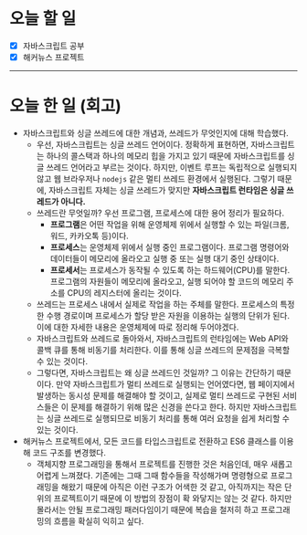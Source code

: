 # 오늘 할 일

- [x] 자바스크립트 공부
- [x] 해커뉴스 프로젝트

---

# 오늘 한 일 (회고)

- 자바스크립트와 싱글 쓰레드에 대한 개념과, 쓰레드가 무엇인지에 대해 학습했다.
  - 우선, 자바스크립트는 싱글 쓰레드 언어이다. 정확하게 표현하면, 자바스크립트는 하나의 콜스택과 하나의 메모리 힙을 가지고 있기 때문에 자바스크립트를 싱글 쓰레드 언어라고 부르는 것이다. 하지만, 이벤트 루프는 독립적으로 실행되지 않고 웹 브라우저나 `nodejs` 같은 멀티 쓰레드 환경에서 실행된다. 그렇기 때문에, 자바스크립트 자체는 싱글 쓰레드가 맞지만 **자바스크립트 런타임은 싱글 쓰레드가 아니다.**
  - 쓰레드란 무엇일까? 우선 프로그램, 프로세스에 대한 용어 정리가 필요하다.
    - **프로그램**은 어떤 작업을 위해 운영체제 위에서 실행할 수 있는 파일(크롬, 워드, 카카오톡 등)이다.
    - **프로세스**는 운영체제 위에서 실행 중인 프로그램이다. 프로그램 명령어와 데이터들이 메모리에 올라오고 실행 중 또는 실행 대기 중인 상태이다.
    - **프로세서**는 프로세스가 동작될 수 있도록 하는 하드웨어(CPU)를 말한다. 프로그램의 자원들이 메모리에 올라오고, 실행 되어야 할 코드의 메모리 주소를 CPU의 레지스터에 올리는 것이다.
  - 쓰레드는 프로세스 내에서 실제로 작업을 하는 주체를 말한다. 프로세스의 특정한 수행 경로이며 프로세스가 할당 받은 자원을 이용하는 실행의 단위가 된다. 이에 대한 자세한 내용은 운영체제에 따로 정리해 두어야겠다.
  - 자바스크립트와 쓰레드로 돌아와서, 자바스크립트의 런타임에는 Web API와 콜백 큐를 통해 비동기를 처리한다. 이를 통해 싱글 쓰레드의 문제점을 극복할 수 있는 것이다.
  - 그렇다면, 자바스크립트는 왜 싱글 쓰레드인 것일까? 그 이유는 간단하기 때문이다. 만약 자바스크립트가 멀티 쓰레드로 실행되는 언어였다면, 웹 페이지에서 발생하는 동시성 문제를 해결해야 할 것이고, 실제로 멀티 쓰레드로 구현된 서비스들은 이 문제를 해결하기 위해 많은 신경을 쓴다고 한다. 하지만 자바스크립트는 싱글 쓰레드로 실행되므로 비동기 처리를 통해 여러 요청을 쉽게 처리할 수 있는 것이다.
- 해커뉴스 프로젝트에서, 모든 코드를 타입스크립트로 전환하고 ES6 클래스를 이용해 코드 구조를 변경했다.
  - 객체지향 프로그래밍을 통해서 프로젝트를 진행한 것은 처음인데, 매우 새롭고 어렵게 느껴졌다. 기존에는 그때 그때 함수들을 작성해가며 명령형으로 프로그래밍을 해왔기 때문에 아직은 이런 구조가 어색한 것 같고, 아직까지는 작은 단위의 프로젝트이기 때문에 이 방법의 장점이 확 와닿지는 않는 것 같다. 하지만 몰라서는 안될 프로그래밍 패러다임이기 때문에 복습을 철저히 하고 프로그래밍의 흐름을 확실히 익히고 싶다.

